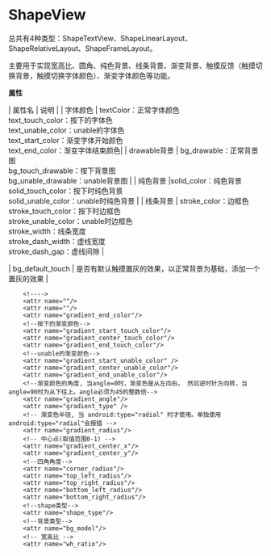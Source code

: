 # ShapeView
总共有4种类型：ShapeTextView、ShapeLinearLayout、ShapeRelativeLayout、ShapeFrameLayout。

主要用于实现宽高比、圆角、纯色背景、线条背景、渐变背景、触摸反馈（触摸切换背景，触摸切换字体颜色）、渐变字体颜色等功能。

**属性**


| 属性名 | 说明 | 
| 字体颜色 | textColor：正常字体颜色 <br> text_touch_color：按下的字体色 <br> text_unable_color：unable的字体色 <br> text_start_color：渐变字体开始颜色 <br> text_end_color：渐变字体结束颜色| 
| drawable背景 | bg_drawable：正常背景图 <br> bg_touch_drawable：按下背景图 <br> bg_unable_drawable：unable背景图 | 
| 纯色背景 |solid_color：纯色背景 <br> solid_touch_color：按下时纯色背景 <br> solid_unable_color：unable时纯色背景 | 
| 线条背景 | stroke_color：边框色 <br> stroke_touch_color：按下时边框色 <br> stroke_unable_color：unable时边框色 <br> stroke_width：线条宽度 <br> stroke_dash_width：虚线宽度 <br> stroke_dash_gap：虚线间隙 |




| bg_default_touch | 是否有默认触摸置灰的效果，以正常背景为基础，添加一个置灰的效果 |

        <!---->
        <attr name=""/>
        <attr name=""/>
        <attr name="gradient_end_color"/>
        <!--按下的渐变颜色-->
        <attr name="gradient_start_touch_color"/>
        <attr name="gradient_center_touch_color"/>
        <attr name="gradient_end_touch_color"/>
        <!--unable的渐变颜色-->
        <attr name="gradient_start_unable_color" />
        <attr name="gradient_center_unable_color"/>
        <attr name="gradient_end_unable_color"/>
        <!--渐变颜色的角度, 当angle=0时，渐变色是从左向右。 然后逆时针方向转，当angle=90时为从下往上。angle必须为45的整数倍-->
        <attr name="gradient_angle"/>
        <attr name="gradient_type" />
        <!-- 渐变色半径, 当 android:type="radial" 时才使用。单独使用android:type="radial"会报错 -->
        <attr name="gradient_radius"/>
        <!-- 中心点(取值范围0-1) -->
        <attr name="gradient_center_x"/>
        <attr name="gradient_center_y"/>
        <!--四角角度-->
        <attr name="corner_radius"/>
        <attr name="top_left_radius"/>
        <attr name="top_right_radius"/>
        <attr name="bottom_left_radius"/>
        <attr name="bottom_right_radius"/>
        <!--shape类型-->
        <attr name="shape_type"/>
        <!--背景类型-->
        <attr name="bg_model"/>
        <!-- 宽高比 -->
        <attr name="wh_ratio"/>
